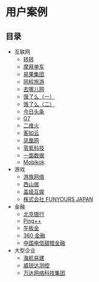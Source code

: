# 用户案例

## 目录

+ 互联网
  - [转转](user-case-zhuanzhuan.md)
  - [摩拜单车](user-case-mobike.md)
  - [易果集团](user-case-yiguo.md)
  - [同程旅游](user-case-tongcheng.md)
  - [去哪儿网](user-case-qunar.md)
  - [饿了么（一）](user-case-eleme-1.md)
  - [饿了么（二）](user-case-eleme-2.md)
  - [今日头条](user-case-toutiao.md)
  - [G7](user-case-g7.md)
  - [二维火](user-case-erweihuo.md)
  - [客如云](user-case-keruyun.md)
  - [凤凰网](user-case-ifeng.md)
  - [零氪科技](user-case-linkdoc.md)
  - [一面数据](user-case-yimian.md)
  - [Mobikok](user-case-mobikok.md)
+ 游戏
  - [游族网络](user-case-youzu.md)
  - [西山居](user-case-xishanju.md)
  - [盖娅互娱](user-case-gaea-ad.md)
  - [株式会社 FUNYOURS JAPAN](user-case-funyours-japan.md)
+ 金融
  - [北京银行](user-case-beijing-bank.md)
  - [Ping++](user-case-ping++.md)
  - [牛板金](user-case-niubangold.md)
  - [360 金融](user-case-360.md)
  - [中国电信甜橙金融](user-case-tiancheng.md)
+ 大型企业
  - [海航易建](user-case-ekingtech.md)
  - [威锐达测控](user-case-weiruida.md)
  - [万达网络科技集团](user-case-wanda.md)
